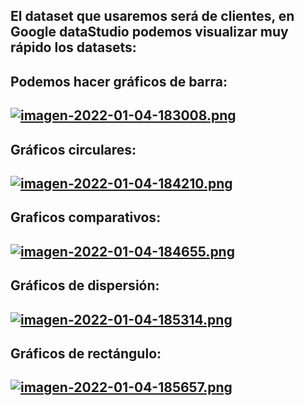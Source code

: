 ## El dataset que usaremos será de clientes, en Google dataStudio podemos visualizar muy rápido los datasets:

## Podemos hacer gráficos de barra:
## [![imagen-2022-01-04-183008.png](https://i.postimg.cc/vHnBxvC4/imagen-2022-01-04-183008.png)](https://postimg.cc/zVJ59TzN)

## Gráficos circulares:
## [![imagen-2022-01-04-184210.png](https://i.postimg.cc/jq7wyK7q/imagen-2022-01-04-184210.png)](https://postimg.cc/23CSfsGg)

## Graficos comparativos:
## [![imagen-2022-01-04-184655.png](https://i.postimg.cc/FKYsmgbF/imagen-2022-01-04-184655.png)](https://postimg.cc/GB11xDS6)

## Gráficos de dispersión:
## [![imagen-2022-01-04-185314.png](https://i.postimg.cc/pVCNG58s/imagen-2022-01-04-185314.png)](https://postimg.cc/4nYFndWc)

## Gráficos de rectángulo:
## [![imagen-2022-01-04-185657.png](https://i.postimg.cc/QdBRd6zz/imagen-2022-01-04-185657.png)](https://postimg.cc/LJpyyV2k)
